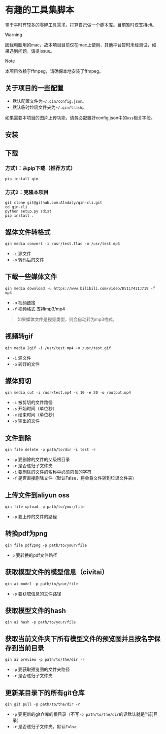 # 有趣的工具集脚本

鉴于平时有较多的零碎工具需求，打算自己做一个脚本库。目前暂时仅支持cli。

> [!warning]
> 因我电脑用的mac，故本项目目前仅在mac上使用，其他平台暂时未经测试，如果遇到问题，请提issue。

> [!note]
> 本项目依赖于ffmpeg，请确保本地安装了ffmpeg。

## 关于项目的一些配置

- 默认配置文件为`~/.qin/config.json`。
- 默认临时垃圾文件夹为`~/.qin/trash`。

如果需要本项目的图片上传功能，请务必配置好config.json中的`oss`相关字段。

## 安装

## 下载

### 方式1：从pip下载（推荐方式）

```shell
pip install qin
```

### 方式2：克隆本项目

```shell
git clone git@github.com:Alndaly/qin-cli.git
cd qin-cli
python setup.py sdist
pip install .
```

## 媒体文件转格式

```shell
qin media convert -i /usr/test.flac -o /usr/test.mp3
```

- `-i` 源文件
- `-o` 转码后的文件

## 下载一些媒体文件

```shell
qin media download -u https://www.bilibili.com/video/BV117411J719 -f mp3
```

- `-u` 视频链接
- `-f` 视频格式 支持mp3/mp4

> 如果媒体文件是视频类型，则会自动转为mp3格式。

## 视频转gif

```shell
qin media 2gif -i /usr/test.mp4 -o /usr/test.gif
```

- `-i` 源文件
- `-o` 转好的文件

## 媒体剪切

```shell
qin media cut -i /usr/test.mp4 -s 10 -e 20 -o /output.mp4
```

- `-i` 被剪切的文件路径
- `-s` 开始时间（单位秒）
- `-e` 结束时间（单位秒）
- `-o` 输出的文件

## 文件删除

```shell
qin file delete -p path/to/dir -i test -r
```

- `-p` 要删除的文件的父级根目录
- `-r` 是否递归子文件夹
- `-i` 要删除的文件的名称中必须包含的字符
- `-f` 是否直接删除文件（默认False，将会将文件转到垃圾文件夹）

## 上传文件到aliyun oss

```shell
qin file upload -p path/to/your/file
```

- `-p` 要上传的文件的路径

## 转换pdf为png

```shell
qin file pdf2png -p path/to/your/file
```

- `p` 要转换的pdf文件路径

## 获取模型文件的模型信息（civitai）

```shell
qin ai model -p path/to/your/file
```

- `-p` 要获取信息的文件路径

## 获取模型文件的hash

```shell
qin ai hash -p path/to/your/file
```

## 获取当前文件夹下所有模型文件的预览图并且按名字保存到当前目录

```shell
qin ai preview -p path/to/the/dir -r
```

- `-p` 要获取预览图的文件夹路径
- `-r` 是否递归子文件夹

## 更新某目录下的所有git仓库

```shell
qin git pull -p path/to/the/dir -r
```

- `-p` 要更新的git仓库的根目录（不写`-p path/to/the/dir`的话默认就是当前目录）
- `-r` 是否递归子文件夹，默认`False`
